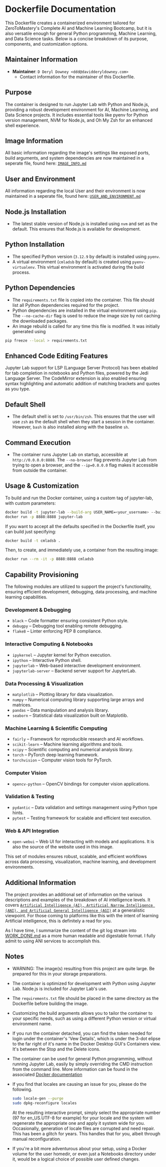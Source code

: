 # Dockerfile Documentation

This Dockerfile creates a containerized environment tailored for ZeroToMastery's Complete AI and Machine Learning Bootcamp, but it is also versatile enough for general Python programming, Machine Learning, and Data Science tasks. Below is a concise breakdown of its purpose, components, and customization options.

## Maintainer Information

- **Maintainer**: `D Deryl Downey <ddd@davidderyldowney.com>`
  - Contact information for the maintainer of this Dockerfile.

## Purpose

The container is designed to run Jupyter Lab with Python and Node.js, providing a robust development environment for AI, Machine Learning, and Data Science projects. It includes essential tools like pyenv for Python version management, NVM for Node.js, and Oh My Zsh for an enhanced shell experience.


## Image Information

All basic information regarding the image's settings like exposed ports, build arguments, and system dependencies are now maintained in a seperate file, found here: [`IMAGE_INFO.md`](IMAGE_INFO.md)

## User and Environment

All information regarding the local User and their environment is now maintained in a seperate file, found here: [`USER_AND_ENVIRONMENT.md`](USER_AND_ENVIRONMENT.md)

## Node.js Installation

- The latest stable version of Node.js is installed using `nvm` and set as the default. This ensures that Node.js is available for development.

## Python Installation

- The specified Python version (`3.12.9` by default) is installed using `pyenv`.
- A virtual environment (`cmladsb` by default) is created using `pyenv-virtualenv`. This virtual environment is activated during the build process.

## Python Dependencies

- The `requirements.txt` file is copied into the container. This file should list all Python dependencies required for the project.
- Python dependencies are installed in the virtual environment using `pip`. The `--no-cache-dir` flag is used to reduce the image size by not caching the downloaded packages.
- An image rebuild is called for any time this file is modified. It was initially generated using

```bash
pip freeze --local > requirements.txt
```

## Enhanced Code Editing Features

Jupyter Lab support for LSP (Language Server Protocol) has been ebabled for tab completion in notebooks and Python files, powered by the Jedi Language Server. The CodeMirror extension is also enabled ensuring syntax highlighting and automatic addition of matching brackets and quotes as you type.

## Default Shell

- The default shell is set to `/usr/bin/zsh`. This ensures that the user will use `zsh` as the default shell when they start a session in the container. However, `bash` is also installed along with the baseline `sh`.

## Command Execution

- The container runs Jupyter Lab on startup, accessible at `http://0.0.0.0:8888`. The `--no-browser` flag prevents Jupyter Lab from trying to open a browser, and the `--ip=0.0.0.0` flag makes it accessible from outside the container.

## Usage & Customization

To build and run the Docker container, using a custom tag of jupyter-lab, with custom parameters:

```bash
docker build -t jupyter-lab --build-arg USER_NAME=<your_username> --build-arg UID=<your_uid> --build-arg GID=<your_gid> --build-arg LOCALE=<your_locale> --build-arg PYTHON_VERSION=<your_python_version> --build-arg VENV_NAME=<your_venv_name> .
docker run -p 8888:8888 jupyter-lab
```

If you want to accept all the defaults specified in the Dockerfile itself, you can build just specifying:

```bash
docker build -t cmladsb .
```

Then, to create, and immediately use, a container from the resulting image:

```bash
docker run --rm -it -p 8888:8888 cmladsb
```

## Capability Provisioning

The following modules are utilized to support the project's functionality, ensuring efficient development, debugging, data processing, and machine learning capabilities.

### **Development & Debugging**

- `black` – Code formatter ensuring consistent Python style.
- `debugpy` – Debugging tool enabling remote debugging.
- `flake8` – Linter enforcing PEP 8 compliance.

### **Interactive Computing & Notebooks**

- `ipykernel` – Jupyter kernel for Python execution.
- `ipython` – Interactive Python shell.
- `jupyterlab` – Web-based interactive development environment.
- `jupyterlab-server` – Backend server support for JupyterLab.

### **Data Processing & Visualization**

- `matplotlib` – Plotting library for data visualization.
- `numpy` – Numerical computing library supporting large arrays and matrices.
- `pandas` – Data manipulation and analysis library.
- `seaborn` – Statistical data visualization built on Matplotlib.

### **Machine Learning & Scientific Computing**

- `fairly` – Framework for reproducible research and AI workflows.
- `scikit-learn` – Machine learning algorithms and tools.
- `scipy` – Scientific computing and numerical analysis library.
- `torch` – PyTorch deep learning framework.
- `torchvision` – Computer vision tools for PyTorch.

### **Computer Vision**

- `opencv-python` – OpenCV bindings for computer vision applications.

### **Validation & Testing**

- `pydantic` – Data validation and settings management using Python type hints.
- `pytest` – Testing framework for scalable and efficient test execution.

### **Web & API Integration**

- `open-webui` – Web UI for interacting with models and applications. It is also the source of the website used in this image.

This set of modules ensures robust, scalable, and efficient workflows across data processing, visualization, machine learning, and development environments.

## Additional Information

The project provides an additional set of information on the various descriptions and examples of the breakdown of AI intelligence levels. It covers [`Artificial Intelligence (AI), Artificial Narrow Intelligence (ANI), and Artificial General Intelligence (AGI)`](AI_ANI_AGI.md) at a generalistic viewpoint. For those coming to platforms like this with the intent of learning Artificial intelligence, this is definitely a read for you.

As I have time, I summarize the content of the git log stream into [WORK_DONE.md](WORK_DONE.md) as a more human readable and digestable format. I fully admit to using ANI services to accomplish this.

## Notes

- WARNING: The image(s) resulting from this project are quite large. Be prepared for this in your storage
preparations.
- The container is optimized for development with Python using Jupyter Lab. Node.js is included for Jupyter Lab's use.
- The `requirements.txt` file should be placed in the same directory as the Dockerfile before building the image.
- Customizing the build arguments allows you to tailor the container to your specific needs, such as using a different Python version or virtual environment name.
- If you run the container detached, you can find the token needed for login under the container's 'Vew Details', which is under the 3-dot elipse to the far right of it's name in the Docker Desktop GUI's Containers view. It's between the Stop and the Delete icons.
- The container can be used for general Python programming, without running Jupyter Lab, easily by simply overriding the CMD instruction from the command line. More information can be found in the associated [Docker documentation](https://docs.docker.com/get-started/docker-concepts/running-containers/overriding-container-defaults/)
- If you find that locales are causing an issue for you, please do the following.

    ```bash
    sudo locale-gen --purge
    sudo dpkg-reconfigure locales
    ```

  At the resulting interactive prompt, simply select the appropriate number (97 for en_US.UTF-8 for example) for your locale and the system will regenerate the appropriate one and apply it system wide for you. Occasionally, generation of locale files are corrupted and need repair. This has been a glitch for years. This handles that for you, albeit through manual reconfiguration.
- If you're a bit more adventurous about your setup, using a Docker volume for the user homedir, or even just a Notebooks directory under it, would be a logical choice of possible user defined changes.
